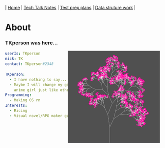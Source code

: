 | [Home](.) | [Tech Talk Notes](ttn) | [Test prep plans](tpp) | [Data struture work](dsw) |

# About
### TKperson was here...

<!-- Visitors: -->
<!-- <img src="https://count.getloli.com/get/@:TKperson" alt=":Server is down QAQ" /> -->

<img align="right" alt="a" width="300px" height="300px" src="https://raw.githubusercontent.com/TKperson/TKperson/main/assets/a.png" />

```yaml
userIs: TKperson
nick: TK
contact: TKperson#2348

TKperson:
  - I have nothing to say... 
  - Maybe I will change my github pfp to an 
    anime girl just like other programmers?
Programming:
  - Making OS rn
Interests:
  - Ricing
  - Visual novel/RPG maker games
```